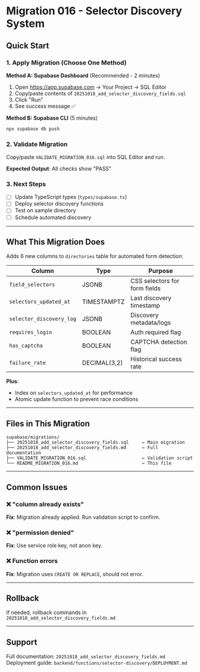 # Migration 016 - Selector Discovery System

## Quick Start

### 1. Apply Migration (Choose One Method)

**Method A: Supabase Dashboard** (Recommended - 2 minutes)
1. Open https://app.supabase.com → Your Project → SQL Editor
2. Copy/paste contents of `20251018_add_selector_discovery_fields.sql`
3. Click "Run"
4. See success message ✅

**Method B: Supabase CLI** (5 minutes)
```bash
npx supabase db push
```

### 2. Validate Migration

Copy/paste `VALIDATE_MIGRATION_016.sql` into SQL Editor and run.

**Expected Output**: All checks show "PASS"

### 3. Next Steps

- [ ] Update TypeScript types (`types/supabase.ts`)
- [ ] Deploy selector discovery functions
- [ ] Test on sample directory
- [ ] Schedule automated discovery

---

## What This Migration Does

Adds 6 new columns to `directories` table for automated form detection:

| Column | Type | Purpose |
|--------|------|---------|
| `field_selectors` | JSONB | CSS selectors for form fields |
| `selectors_updated_at` | TIMESTAMPTZ | Last discovery timestamp |
| `selector_discovery_log` | JSONB | Discovery metadata/logs |
| `requires_login` | BOOLEAN | Auth required flag |
| `has_captcha` | BOOLEAN | CAPTCHA detection flag |
| `failure_rate` | DECIMAL(3,2) | Historical success rate |

**Plus**:
- Index on `selectors_updated_at` for performance
- Atomic update function to prevent race conditions

---

## Files in This Migration

```
supabase/migrations/
├── 20251018_add_selector_discovery_fields.sql     ← Main migration
├── 20251018_add_selector_discovery_fields.md      ← Full documentation
├── VALIDATE_MIGRATION_016.sql                     ← Validation script
└── README_MIGRATION_016.md                        ← This file
```

---

## Common Issues

### ❌ "column already exists"
**Fix**: Migration already applied. Run validation script to confirm.

### ❌ "permission denied"
**Fix**: Use service role key, not anon key.

### ❌ Function errors
**Fix**: Migration uses `CREATE OR REPLACE`, should not error.

---

## Rollback

If needed, rollback commands in `20251018_add_selector_discovery_fields.md`

---

## Support

Full documentation: `20251018_add_selector_discovery_fields.md`
Deployment guide: `backend/functions/selector-discovery/DEPLOYMENT.md`
